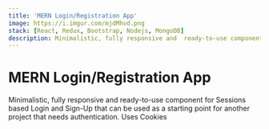 ```yaml
---
title: 'MERN Login/Registration App'
image: https://i.imgur.com/mjdMhvd.png
stack: [React, Redux, Bootstrap, Nodejs, MongoDB]
description: Minimalistic, fully responsive and  ready-to-use component for Sessions based Login and Sign-Up   that can be used as a starting point for another project that needs authentication. Uses Cookies
---
```






# MERN Login/Registration App
Minimalistic, fully responsive and  ready-to-use component for Sessions based Login and Sign-Up   that can be used as a starting point for another project that needs authentication. Uses Cookies
